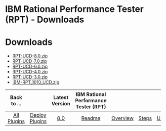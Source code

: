 
IBM Rational Performance Tester (RPT) - Downloads
=================================================

# Downloads

- [RPT-UCD-8.0.zip](https://raw.githubusercontent.com/UrbanCode/IBM-UCD-PLUGINS/main/files/RPT-UCD/RPT-UCD-8.0.zip)
- [RPT-UCD-7.0.zip](https://raw.githubusercontent.com/UrbanCode/IBM-UCD-PLUGINS/main/files/RPT-UCD/RPT-UCD-7.0.zip)
- [RPT-UCD-6.0.zip](https://raw.githubusercontent.com/UrbanCode/IBM-UCD-PLUGINS/main/files/RPT-UCD/RPT-UCD-6.0.zip)
- [RPT-UCD-4.0.zip](https://raw.githubusercontent.com/UrbanCode/IBM-UCD-PLUGINS/main/files/RPT-UCD/RPT-UCD-4.0.zip)
- [RPT-UCD-3.0.zip](https://raw.githubusercontent.com/UrbanCode/IBM-UCD-PLUGINS/main/files/RPT-UCD/RPT-UCD-3.0.zip)
- [IBM-RPT_1010_UCD.zip](https://raw.githubusercontent.com/UrbanCode/IBM-UCD-PLUGINS/main/files/RPT-UCD/IBM-RPT_1010_UCD.zip)

|Back to ...||Latest Version|IBM Rational Performance Tester (RPT) ||||
| :---: | :---: | :---: | :---: | :---: | :---: | :---: |
|[All Plugins](../../index.md)|[Deploy Plugins](../README.md)|[8.0](https://raw.githubusercontent.com/UrbanCode/IBM-UCD-PLUGINS/main/files/RPT-UCD/RPT-UCD-8.0.zip)|[Readme](README.md)|[Overview](overview.md)|[Steps](steps.md)|[Usage](usage.md)|
